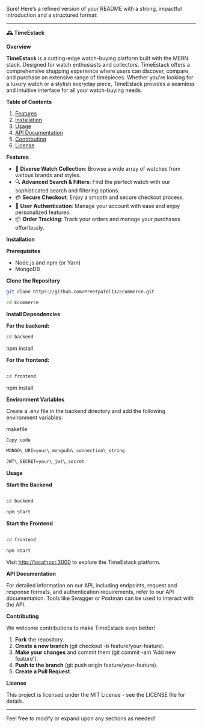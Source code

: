 Sure! Here’s a refined version of your README with a strong, impactful introduction and a structured format:

-----
**🕰️ TimeEstack**

**Overview**

**TimeEstack** is a cutting-edge watch-buying platform built with the MERN stack. Designed for watch enthusiasts and collectors, TimeEstack offers a comprehensive shopping experience where users can discover, compare, and purchase an extensive range of timepieces. Whether you're looking for a luxury watch or a stylish everyday piece, TimeEstack provides a seamless and intuitive interface for all your watch-buying needs.

**Table of Contents**

1. [Features](#features)
1. [Installation](#installation)
1. [Usage](#usage)
1. [API Documentation](#api-documentation)
1. [Contributing](#contributing)
1. [License](#license)

**Features**

- 🛒 **Diverse Watch Collection**: Browse a wide array of watches from various brands and styles.
- 🔍 **Advanced Search & Filters**: Find the perfect watch with our sophisticated search and filtering options.
- 💳 **Secure Checkout**: Enjoy a smooth and secure checkout process.
- 🧩 **User Authentication**: Manage your account with ease and enjoy personalized features.
- 📦 **Order Tracking**: Track your orders and manage your purchases effortlessly.

**Installation**

**Prerequisites**

- Node.js and npm (or Yarn)
- MongoDB

**Clone the Repository**

```sh
git clone https://github.com/Preetpatel13/Ecommerce.git

cd Ecommerce
```
**Install Dependencies**

**For the backend:**
```sh
cd backend
```
npm install

**For the frontend:**
```sh

cd frontend
```
npm install

**Environment Variables**

Create a .env file in the backend directory and add the following environment variables:

makefile
```sh
Copy code

MONGO\_URI=your\_mongodb\_connection\_string

JWT\_SECRET=your\_jwt\_secret
```
**Usage**

**Start the Backend**

```sh

cd backend

npm start
```
**Start the Frontend**

```sh

cd frontend

npm start
```
Visit <http://localhost:3000> to explore the TimeEstack platform.

**API Documentation**

For detailed information on our API, including endpoints, request and response formats, and authentication requirements, refer to our API documentation. Tools like Swagger or Postman can be used to interact with the API.

**Contributing**

We welcome contributions to make TimeEstack even better!

1. **Fork** the repository.
1. **Create a new branch** (git checkout -b feature/your-feature).
1. **Make your changes** and commit them (git commit -am 'Add new feature').
1. **Push to the branch** (git push origin feature/your-feature).
1. **Create a Pull Request**.

**License**

This project is licensed under the MIT License - see the LICENSE file for details.

-----
Feel free to modify or expand upon any sections as needed!

